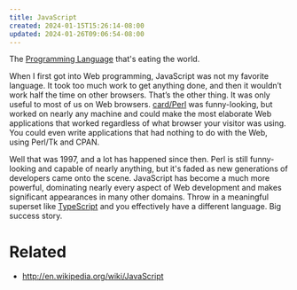 ```yaml
---
title: JavaScript
created: 2024-01-15T15:26:14-08:00
updated: 2024-01-26T09:06:54-08:00
---
```


The [Programming Language](Programming%20Language.md) that's eating the world.

When I first got into Web programming, JavaScript was not my favorite language. It took too much work to get anything done, and then it wouldn’t work half the time on other browsers. That’s the other thing. It was only useful to most of us on Web browsers. [card/Perl](Perl.md) was funny-looking, but worked on nearly any machine and could make the most elaborate Web applications that worked regardless of what browser your visitor was using. You could even write applications that had nothing to do with the Web, using Perl/Tk and CPAN.

Well that was 1997, and a lot has happened since then. Perl is still funny-looking and capable of nearly anything, but it's faded as new generations of developers came onto the scene. JavaScript has become a much more powerful, dominating nearly every aspect of Web development and makes significant appearances in many other domains. Throw in a meaningful superset like [TypeScript](TypeScript.md) and you effectively have a different language. Big success story.

# Related

* http://en.wikipedia.org/wiki/JavaScript
